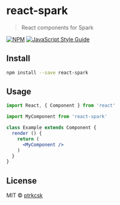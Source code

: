 # react-spark

> React components for Spark

[![NPM](https://img.shields.io/npm/v/react-spark.svg)](https://www.npmjs.com/package/react-spark) [![JavaScript Style Guide](https://img.shields.io/badge/code_style-standard-brightgreen.svg)](https://standardjs.com)

## Install

```bash
npm install --save react-spark
```

## Usage

```jsx
import React, { Component } from 'react'

import MyComponent from 'react-spark'

class Example extends Component {
  render () {
    return (
      <MyComponent />
    )
  }
}
```

## License

MIT © [ptrkcsk](https://github.com/ptrkcsk)
